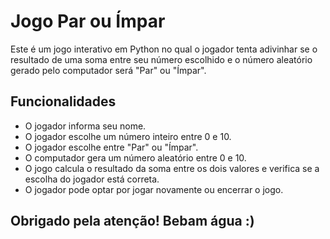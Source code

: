 # Jogo Par ou Ímpar

Este é um jogo interativo em Python no qual o jogador tenta adivinhar se o resultado de uma soma entre seu número escolhido e o número aleatório gerado pelo computador será "Par" ou "Ímpar".

## Funcionalidades
- O jogador informa seu nome.
- O jogador escolhe um número inteiro entre 0 e 10.
- O jogador escolhe entre "Par" ou "Ímpar".
- O computador gera um número aleatório entre 0 e 10.
- O jogo calcula o resultado da soma entre os dois valores e verifica se a escolha do jogador está correta.
- O jogador pode optar por jogar novamente ou encerrar o jogo.

## Obrigado pela atenção! Bebam água :)
